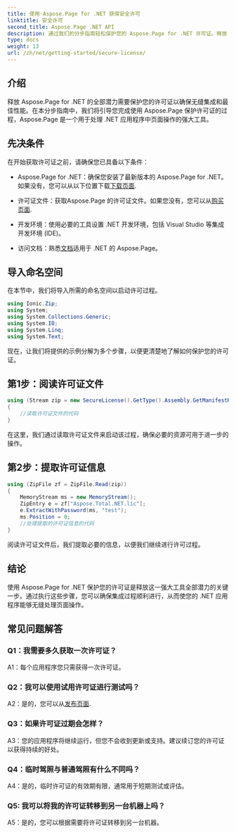 ```yaml
---
title: 使用 Aspose.Page for .NET 获得安全许可
linktitle: 安全许可
second_title: Aspose.Page .NET API
description: 通过我们的分步指南轻松保护您的 Aspose.Page for .NET 许可证。释放 .NET 应用程序中无缝页面操作的全部潜力。
type: docs
weight: 13
url: /zh/net/getting-started/secure-license/
---
```

## 介绍

释放 Aspose.Page for .NET 的全部潜力需要保护您的许可证以确保无缝集成和最佳性能。在本分步指南中，我们将引导您完成使用 Aspose.Page 保护许可证的过程，Aspose.Page 是一个用于处理 .NET 应用程序中页面操作的强大工具。

## 先决条件

在开始获取许可证之前，请确保您已具备以下条件：

-  Aspose.Page for .NET：确保您安装了最新版本的 Aspose.Page for .NET。如果没有，您可以从以下位置下载[下载页面](https://releases.aspose.com/page/net/).

- 许可证文件：获取Aspose.Page 的许可证文件。如果您没有，您可以从[购买页面](https://purchase.aspose.com/buy).

- 开发环境：使用必要的工具设置 .NET 开发环境，包括 Visual Studio 等集成开发环境 (IDE)。

- 访问文档：熟悉[文档](https://reference.aspose.com/page/net/)适用于 .NET 的 Aspose.Page。

## 导入命名空间

在本节中，我们将导入所需的命名空间以启动许可过程。


```csharp
using Ionic.Zip;
using System;
using System.Collections.Generic;
using System.IO;
using System.Linq;
using System.Text;
```

现在，让我们将提供的示例分解为多个步骤，以便更清楚地了解如何保护您的许可证。

## 第1步：阅读许可证文件

```csharp
using (Stream zip = new SecureLicense().GetType().Assembly.GetManifestResourceStream("Aspose.Total.NET.lic.zip"))
{
    //读取许可证文件的代码
}
```

在这里，我们通过读取许可证文件来启动该过程，确保必要的资源可用于进一步的操作。

## 第2步：提取许可证信息

```csharp
using (ZipFile zf = ZipFile.Read(zip))
{
    MemoryStream ms = new MemoryStream();
    ZipEntry e = zf["Aspose.Total.NET.lic"];
    e.ExtractWithPassword(ms, "test");
    ms.Position = 0;
    //处理提取的许可证信息的代码
}
```

阅读许可证文件后，我们提取必要的信息，以便我们继续进行许可过程。

## 结论

使用 Aspose.Page for .NET 保护您的许可证是释放这一强大工具全部潜力的关键一步。通过执行这些步骤，您可以确保集成过程顺利进行，从而使您的 .NET 应用程序能够无缝处理页面操作。

## 常见问题解答

### Q1：我需要多久获取一次许可证？

A1：每个应用程序您只需获得一次许可证。

### Q2：我可以使用试用许可证进行测试吗？

 A2：是的，您可以从[发布页面](https://releases.aspose.com/).

### Q3：如果许可证过期会怎样？

A3：您的应用程序将继续运行，但您不会收到更新或支持。建议续订您的许可证以获得持续的好处。

### Q4：临时驾照与普通驾照有什么不同吗？

A4：是的，临时许可证的有效期有限，通常用于短期测试或评估。

### Q5: 我可以将我的许可证转移到另一台机器上吗？

A5：是的，您可以根据需要将许可证转移到另一台机器。
